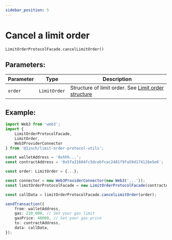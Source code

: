 ```yaml
---
sidebar_position: 5
---
```


# Cancel a limit order

`LimitOrderProtocolFacade.cancelLimitOrder()`

## Parameters:

| Parameter | Type         | Description                                                                       |
| --------- | ------------ | --------------------------------------------------------------------------------- |
| `order`   | `LimitOrder` | Structure of limit order. See [Limit order structure](./limit-order-structure) |

## Example:

```typescript
import Web3 from 'web3';
import {
    LimitOrderProtocolFacade,
    LimitOrder,
    Web3ProviderConnector
} from '@1inch/limit-order-protocol-utils';

const walletAddress = '0xhhh...';
const contractAddress = '0x5fa31604fc5dcebfcac2481f9fa59d174126e5e6';

const order: LimitOrder = {...};

const connector = new Web3ProviderConnector(new Web3('...'));
const limitOrderProtocolFacade = new LimitOrderProtocolFacade(contractAddress, chainId, connector);

const callData = limitOrderProtocolFacade.cancelLimitOrder(order);

sendTransaction({
    from: walletAddress,
    gas: 210_000, // Set your gas limit
    gasPrice: 40000, // Set your gas price
    to: contractAddress,
    data: callData,
});
```
